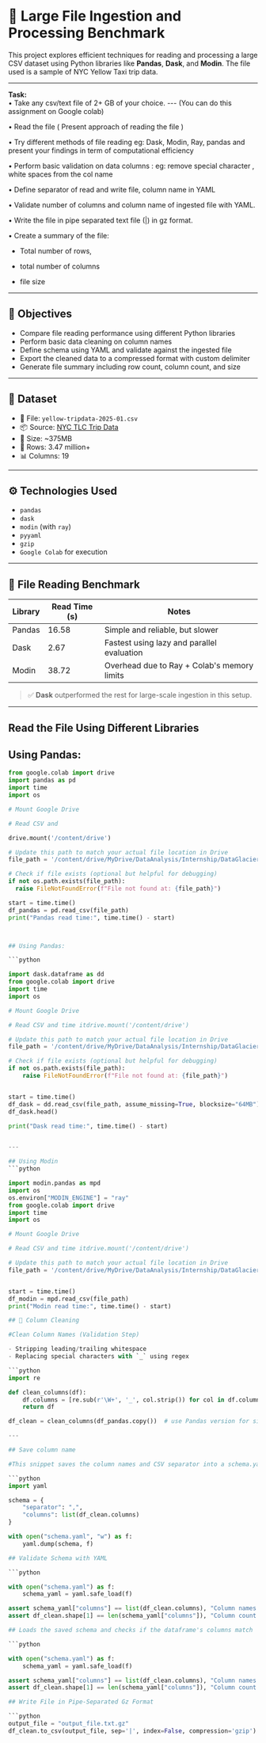 # 🚀 Large File Ingestion and Processing Benchmark

This project explores efficient techniques for reading and processing a large CSV dataset using Python libraries like **Pandas**, **Dask**, and **Modin**. The file used is a sample of NYC Yellow Taxi trip data.

---
<b>Task:</b> <br>
• Take any csv/text file of 2+ GB of your choice. --- (You can do this assignment on Google colab)

•  Read the file ( Present approach of reading the file )

•  Try different methods of file reading eg: Dask, Modin, Ray, pandas and present your findings in term of computational efficiency

•  Perform basic validation on data columns : eg: remove special character , white spaces from the col name

•  Define separator of read and write file, column name in YAML

• Validate number of columns and column name of ingested file with YAML.

• Write the file in pipe separated text file (|) in gz format.

• Create a summary of the file:

- Total number of rows,

- total number of columns

- file size

---

## 📌 Objectives

- Compare file reading performance using different Python libraries
- Perform basic data cleaning on column names
- Define schema using YAML and validate against the ingested file
- Export the cleaned data to a compressed format with custom delimiter
- Generate file summary including row count, column count, and size

---

## 📂 Dataset

- 📁 File: `yellow-tripdata-2025-01.csv`
- 📦 Source: [NYC TLC Trip Data](https://www.nyc.gov/site/tlc/about/tlc-trip-record-data.page)
- 🧮 Size: ~375MB
- 🔢 Rows: 3.47 million+
- 📊 Columns: 19

---

## ⚙️ Technologies Used

- `pandas`
- `dask`
- `modin` (with `ray`)
- `pyyaml`
- `gzip`
- `Google Colab` for execution

---

## 🚀 File Reading Benchmark

| **Library** | **Read Time (s)** | **Notes** |
|-------------|-------------------|-----------|
| Pandas      | 16.58             | Simple and reliable, but slower |
| Dask        | 2.67              | Fastest using lazy and parallel evaluation |
| Modin       | 38.72             | Overhead due to Ray + Colab's memory limits |

> ✅ **Dask** outperformed the rest for large-scale ingestion in this setup.

---
## Read the File Using Different Libraries

## Using Pandas:

```python
from google.colab import drive
import pandas as pd
import time
import os

# Mount Google Drive

# Read CSV and

drive.mount('/content/drive')

# Update this path to match your actual file location in Drive
file_path = '/content/drive/MyDrive/DataAnalysis/Internship/DataGlaciers/Week-6/yellow-tripdata-2025-01.csv'

# Check if file exists (optional but helpful for debugging)
if not os.path.exists(file_path):
  raise FileNotFoundError(f"File not found at: {file_path}")

start = time.time()
df_pandas = pd.read_csv(file_path)
print("Pandas read time:", time.time() - start)



## Using Pandas:

```python

import dask.dataframe as dd
from google.colab import drive
import time
import os

# Mount Google Drive

# Read CSV and time itdrive.mount('/content/drive')

# Update this path to match your actual file location in Drive
file_path = '/content/drive/MyDrive/DataAnalysis/Internship/DataGlaciers/Week-6/yellow-tripdata-2025-01.csv'

# Check if file exists (optional but helpful for debugging)
if not os.path.exists(file_path):
    raise FileNotFoundError(f"File not found at: {file_path}")


start = time.time()
df_dask = dd.read_csv(file_path, assume_missing=True, blocksize="64MB")
df_dask.head()

print("Dask read time:", time.time() - start)


---

## Using Modin
```python

import modin.pandas as mpd
import os
os.environ["MODIN_ENGINE"] = "ray"
from google.colab import drive
import time
import os

# Mount Google Drive

# Read CSV and time itdrive.mount('/content/drive')

# Update this path to match your actual file location in Drive
file_path = '/content/drive/MyDrive/DataAnalysis/Internship/DataGlaciers/Week-6/yellow-tripdata-2025-01.csv'


start = time.time()
df_modin = mpd.read_csv(file_path)
print("Modin read time:", time.time() - start)

## 🧹 Column Cleaning

#Clean Column Names (Validation Step)

- Stripping leading/trailing whitespace
- Replacing special characters with `_` using regex

```python
import re

def clean_columns(df):
    df.columns = [re.sub(r'\W+', '_', col.strip()) for col in df.columns]
    return df

df_clean = clean_columns(df_pandas.copy())  # use Pandas version for simplicity

---

## Save column name 

#This snippet saves the column names and CSV separator into a schema.yaml file for reference or reuse

```python
import yaml

schema = {
    "separator": ",",
    "columns": list(df_clean.columns)
}

with open("schema.yaml", "w") as f:
    yaml.dump(schema, f)

## Validate Schema with YAML

```python

with open("schema.yaml") as f:
    schema_yaml = yaml.safe_load(f)

assert schema_yaml["columns"] == list(df_clean.columns), "Column names don't match"
assert df_clean.shape[1] == len(schema_yaml["columns"]), "Column count mismatch"

## Loads the saved schema and checks if the dataframe's columns match

```python

with open("schema.yaml") as f:
    schema_yaml = yaml.safe_load(f)

assert schema_yaml["columns"] == list(df_clean.columns), "Column names don't match"
assert df_clean.shape[1] == len(schema_yaml["columns"]), "Column count mismatch"

## Write File in Pipe-Separated Gz Format

```python
output_file = "output_file.txt.gz"
df_clean.to_csv(output_file, sep='|', index=False, compression='gzip')


